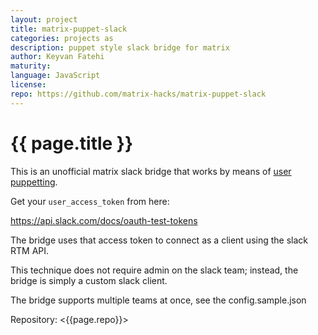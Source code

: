 ```yaml
---
layout: project
title: matrix-puppet-slack
categories: projects as
description: puppet style slack bridge for matrix
author: Keyvan Fatehi
maturity: 
language: JavaScript
license: 
repo: https://github.com/matrix-hacks/matrix-puppet-slack
---
```


# {{ page.title }}
This is an unofficial matrix slack bridge that works by means of [user puppetting](https://github.com/AndrewJDR/matrix-puppet-bridge).

Get your `user_access_token` from here:

https://api.slack.com/docs/oauth-test-tokens

The bridge uses that access token to connect as a client using the slack RTM API.

This technique does not require admin on the slack team; instead, the bridge is simply a custom slack client.

The bridge supports multiple teams at once, see the config.sample.json

Repository: <{{page.repo}}>
